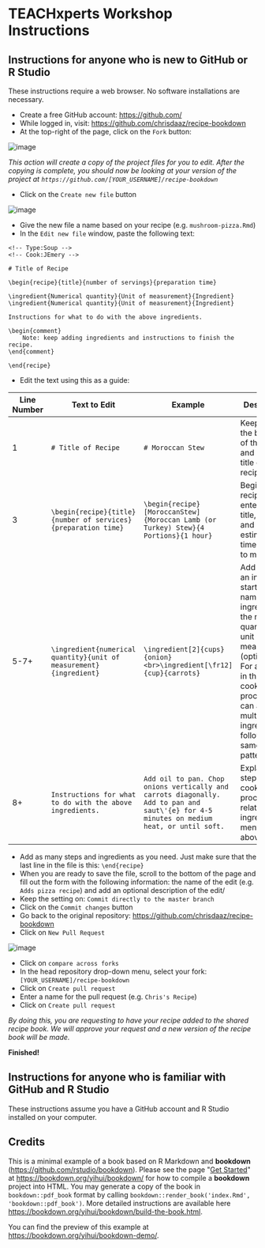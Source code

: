 # TEACHxperts Workshop Instructions

## Instructions for anyone who is new to GitHub or R Studio

These instructions require a web browser. No software installations are necessary.

- Create a free GitHub account: https://github.com/
- While logged in, visit: https://github.com/chrisdaaz/recipe-bookdown
- At the top-right of the page, click on the `Fork` button:

![image](https://user-images.githubusercontent.com/24395592/73391514-bf991200-429d-11ea-9299-7946b6d71662.png)

_This action will create a copy of the project files for you to edit. After the copying is complete, you should now be looking at your version of the project at `https://github.com/[YOUR_USERNAME]/recipe-bookdown`_

- Click on the `Create new file` button

![image](https://user-images.githubusercontent.com/24395592/73391559-d3dd0f00-429d-11ea-8293-6006b1e999b9.png)

- Give the new file a name based on your recipe (e.g. `mushroom-pizza.Rmd`)
- In the `Edit new file` window, paste the following text:

```
<!-- Type:Soup -->
<!-- Cook:JEmery -->

# Title of Recipe

\begin{recipe}{title}{number of servings}{preparation time}

\ingredient{Numerical quantity}{Unit of measurement}{Ingredient}
\ingredient{Numerical quantity}{Unit of measurement}{Ingredient}

Instructions for what to do with the above ingredients.

\begin{comment}
    Note: keep adding ingredients and instructions to finish the recipe.
\end{comment}

\end{recipe}
```

- Edit the text using this as a guide:

| Line Number | Text to Edit                                                     | Example                                                                                                                                | Description                                                                                                                                                                                                                       |
|-------------|------------------------------------------------------------------|----------------------------------------------------------------------------------------------------------------------------------------|-----------------------------------------------------------------------------------------------------------------------------------------------------------------------------------------------------------------------------------|
| 1           | `# Title of Recipe`                                                | `# Moroccan Stew`                                                                                                                        | Keep the `#` at the beginning of the line and enter the title of your recipe                                                                                                                                                      |
| 3           | `\begin{recipe}{title}{number of services}{preparation time}`      | `\begin{recipe}[MoroccanStew]{Moroccan Lamb (or Turkey) Stew}{4 Portions}{1 hour}`                                                       | Begin the recipe by entering the title, portions, and estimated time it takes to make.                                                                                                                                            |
| 5-7+        | `\ingredient{numerical quantity}{unit of measurement}{ingredient}` | `\ingredient[2]{cups}{onion}<br>\ingredient[\fr12]{cup}{carrots}`                                                                        | Add a line for an ingredient: start with the name of the ingredient, the numerical quanity, and unit of measurement (optional). For any step in the cooking process, you can add multiple ingredients following the same pattern. |
| 8+          | `Instructions for what to do with the above ingredients.`          | `Add oil to pan. Chop onions vertically and carrots diagonally. Add to pan and saut\'{e} for 4-5 minutes on medium heat, or until soft.` | Explain this step in the cooking process in relation the ingredients mentioned above.                                                                                                                                             |

- Add as many steps and ingredients as you need. Just make sure that the last line in the file is this: `\end{recipe}`
- When you are ready to save the file, scroll to the bottom of the page and fill out the form with the following information: the name of the edit (e.g. `Adds pizza recipe`) and add an optional description of the edit/
- Keep the setting on: `Commit directly to the master branch`
- Click on the `Commit changes` button
- Go back to the original repository: https://github.com/chrisdaaz/recipe-bookdown
- Click on `New Pull Request`

![image](https://user-images.githubusercontent.com/24395592/73391624-eeaf8380-429d-11ea-97ca-b3c57bff7043.png)

- Click on `compare across forks`
- In the head repository drop-down menu, select your fork: `[YOUR_USERNAME]/recipe-bookdown`
- Click on `Create pull request`
- Enter a name for the pull request (e.g. `Chris's Recipe`)
- Click on `Create pull request`

_By doing this, you are requesting to have your recipe added to the shared recipe book. We will approve your request and a new version of the recipe book will be made._

**Finished!**

## Instructions for anyone who is familiar with GitHub and R Studio

These instructions assume you have a GitHub account and R Studio installed on your computer.



## Credits

This is a minimal example of a book based on R Markdown and **bookdown** (https://github.com/rstudio/bookdown). Please see the page "[Get Started](https://bookdown.org/yihui/bookdown/get-started.html)" at https://bookdown.org/yihui/bookdown/ for how to compile a **bookdown** project into HTML. You may generate a copy of the book in `bookdown::pdf_book` format by calling `bookdown::render_book('index.Rmd', 'bookdown::pdf_book')`. More detailed instructions are available here https://bookdown.org/yihui/bookdown/build-the-book.html.

You can find the preview of this example at https://bookdown.org/yihui/bookdown-demo/.
